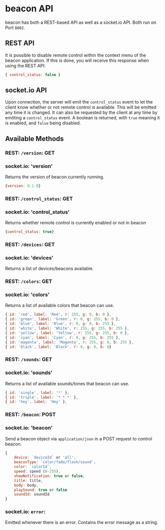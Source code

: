 # beacon API

beacon has both a REST-based API as well as a socket.io API. Both run on Port `8802`.

## REST API
It is possible to disable remote control within the context menu of the beacon application. If this is done, you will receive this response when using the REST API:
```javascript
{ control_status: false }
```

## socket.io API

Upon connection, the server will emit the `control_status` event to let the client know whether or not remote control is available. This will be emitted any time it is changed. It can also be requested by the client at any time by emitting a `control_status` event. A boolean is returned, with `true` meaning it is enabled, and `false` being disabled.

## Available Methods

### REST: `/version`: GET
### socket.io: 'version'

Returns the version of beacon currently running.
```javascript
{version: 0.1.0}
```

### REST: `/control_status`: GET
### socket.io: 'control_status'

Returns whether remote control is currently enabled or not in beacon
```javascript
{control_status: true}
```

### REST: `/devices`: GET
### socket.io: 'devices'

Returns a list of devices/beacons available.

### REST: `/colors`: GET
### socket.io: 'colors'

Returns a list of available colors that beacon can use.
```javascript
{ id: 'red', label: 'Red', r: 255, g: 0, b: 0 },
{ id: 'green', label: 'Green', r: 0, g: 255, b: 0 },
{ id: 'blue', label: 'Blue', r: 0, g: 0, b: 255 },
{ id: 'white', label: 'White', r: 255, g: 255, b: 255 },
{ id: 'yellow', label: 'Yellow', r: 255, g: 255, b: 0 },
{ id: 'cyan', label: 'Cyan', r: 0, g: 255, b: 255 },
{ id: 'magenta', label: 'Magenta', r: 255, g: 0, b: 255 },
{ id: 'black', label: 'Black', r: 0, g: 0, b: 0}
```

### REST: `/sounds`: GET
### socket.io: 'sounds'

Returns a list of available sounds/tones that beacon can use.
```javascript
{ id: 'single', label: '*' },
{ id: 'triple', label: '* * *' },
{ id: 'hey', label: 'Hey' },
```

### REST: `/beacon`: POST
### socket.io: 'beacon'

Send a beacon object via `application/json` in a POST request to control beacon.
```javascript
{
	device: `deviceId` or 'all',
	beaconType: `color/fade/flash/sound`,
	color: `colorId`,
	speed: speed (0-255),
	showNotification: true or false,
	title: title,
	body: body,
	playSound: true or false
	soundId: soundId
}
```

### socket.io: `error`:

Emitted whenever there is an error. Contains the error message as a string.